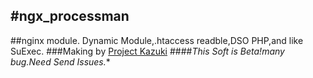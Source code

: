 #ngx_processman
---------------------------------------
##nginx module. Dynamic Module,.htaccess readble,DSO PHP,and like SuExec.
###Making by [Project Kazuki](http://www.jisakuroom.net/ "Project Kazuki")
####*This Soft is Beta!many bug.Need Send Issues.**
